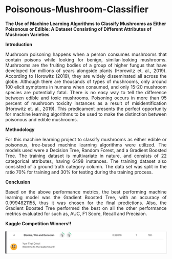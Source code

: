 # Poisonous-Mushroom-Classifier
 **The Use of Machine Learning Algorithms to Classify Mushrooms as Either Poisonous or Edible: A Dataset Consisting of Different Attributes of Mushroom Varieties**

**Introduction**
<div align="justify">Mushroom poisoning happens when a person consumes mushrooms that contain poisons while looking for benign, similar-looking mushrooms. Mushrooms are the fruiting bodies of a group of higher fungus that have developed for millions of years alongside plants (Horowitz et. al., 2019). According to Horowitz (2019), they are widely disseminated all across the globe. Although there are thousands of types of mushrooms, only around 100 elicit symptoms in humans when consumed, and only 15-20 mushroom species are potentially fatal. There is no easy way to tell the difference between edible and toxic mushrooms. Poisoning occurs in more than 95 percent of mushroom toxicity instances as a result of misidentification (Horowitz et. al., 2019). This predicament presents the perfect opportunity for machine learning algorithms to be used to make the distinction between poisonous and edible mushrooms.</div>

**Methodology** 
<div align="justify">For this machine learning project to classify mushrooms as either edible or poisonous, tree-based machine learning algorithms were utilized. The models used were a Decision Tree, Random Forest, and a Gradient Boosted Tree. The training dataset is multivariate in nature, and consists of 22 categorical attributes, having 6498 instances. The training dataset also consisted of a ground truth category column. The data set was split in the ratio 70% for training and 30% for testing during the training process.</div>

**Conclusion**
<div align="justify">Based on the above performance metrics, the best performing machine learning model was the Gradient Boosted Tree, with an accuracy of 0.9994821155, thus it was chosen for the final predictions. Also, the Gradient Boosted Tree performed the best on all the other performance metrics evaluated for such as, AUC, F1 Score, Recall and Precision.</div>

**Kaggle Competition Winners!!**
&nbsp;

![Kaggle screenshot](https://github.com/Elombe-I-Calvert/Poisonous-Mushroom-Classifier/blob/main/Kaggle%20Screen%20Shot%20.jpg)
